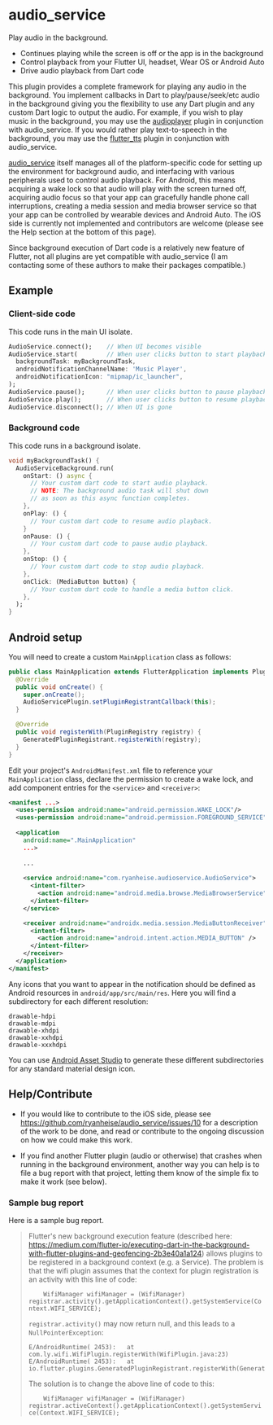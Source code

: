 # audio_service

Play audio in the background.

* Continues playing while the screen is off or the app is in the background
* Control playback from your Flutter UI, headset, Wear OS or Android Auto
* Drive audio playback from Dart code

This plugin provides a complete framework for playing any audio in the background. You implement callbacks in Dart to play/pause/seek/etc audio in the background giving you the flexibility to use any Dart plugin and any custom Dart logic to output the audio. For example, if you wish to play music in the background, you may use the [audioplayer](https://pub.dartlang.org/packages/audioplayer) plugin in conjunction with audio_service. If you would rather play text-to-speech in the background, you may use the [flutter_tts](https://pub.dartlang.org/packages/flutter_tts) plugin in conjunction with audio_service.

[audio_service](https://pub.dartlang.org/packages/audio_service) itself manages all of the platform-specific code for setting up the environment for background audio, and interfacing with various peripherals used to control audio playback. For Android, this means acquiring a wake lock so that audio will play with the screen turned off, acquiring audio focus so that your app can gracefully handle phone call interruptions, creating a media session and media browser service so that your app can be controlled by wearable devices and Android Auto. The iOS side is currently not implemented and contributors are welcome (please see the Help section at the bottom of this page).

Since background execution of Dart code is a relatively new feature of Flutter, not all plugins are yet compatible with audio_service (I am contacting some of these authors to make their packages compatible.)

## Example

### Client-side code

This code runs in the main UI isolate.

```dart
AudioService.connect();    // When UI becomes visible
AudioService.start(        // When user clicks button to start playback
  backgroundTask: myBackgroundTask,
  androidNotificationChannelName: 'Music Player',
  androidNotificationIcon: "mipmap/ic_launcher",
);
AudioService.pause();      // When user clicks button to pause playback
AudioService.play();       // When user clicks button to resume playback
AudioService.disconnect(); // When UI is gone
```

### Background code

This code runs in a background isolate.

```dart
void myBackgroundTask() {
  AudioServiceBackground.run(
    onStart: () async {
      // Your custom dart code to start audio playback.
      // NOTE: The background audio task will shut down
      // as soon as this async function completes.
    },
    onPlay: () {
      // Your custom dart code to resume audio playback.
    }
    onPause: () {
      // Your custom dart code to pause audio playback.
    },
    onStop: () {
      // Your custom dart code to stop audio playback.
    },
    onClick: (MediaButton button) {
      // Your custom dart code to handle a media button click.
    },
  );
}
```

## Android setup

You will need to create a custom `MainApplication` class as follows:

```java
public class MainApplication extends FlutterApplication implements PluginRegistry.PluginRegistrantCallback {
  @Override
  public void onCreate() {
    super.onCreate();
    AudioServicePlugin.setPluginRegistrantCallback(this);
  }

  @Override
  public void registerWith(PluginRegistry registry) {
    GeneratedPluginRegistrant.registerWith(registry);
  }
}
```

Edit your project's `AndroidManifest.xml` file to reference your `MainApplication` class, declare the permission to create a wake lock, and add component entries for the `<service>` and `<receiver>`:

```xml
<manifest ...>
  <uses-permission android:name="android.permission.WAKE_LOCK"/>
  <uses-permission android:name="android.permission.FOREGROUND_SERVICE"/>
  
  <application
    android:name=".MainApplication"
    ...>
    
    ...
    
    <service android:name="com.ryanheise.audioservice.AudioService">
      <intent-filter>
        <action android:name="android.media.browse.MediaBrowserService" />
      </intent-filter>
    </service>

    <receiver android:name="androidx.media.session.MediaButtonReceiver" >
      <intent-filter>
        <action android:name="android.intent.action.MEDIA_BUTTON" />
      </intent-filter>
    </receiver> 
  </application>
</manifest>
```

Any icons that you want to appear in the notification should be defined as Android resources in `android/app/src/main/res`. Here you will find a subdirectory for each different resolution:

```
drawable-hdpi
drawable-mdpi
drawable-xhdpi
drawable-xxhdpi
drawable-xxxhdpi
```

You can use [Android Asset Studio](https://romannurik.github.io/AndroidAssetStudio/) to generate these different subdirectories for any standard material design icon.

## Help/Contribute

* If you would like to contribute to the iOS side, please see https://github.com/ryanheise/audio_service/issues/10 for a description of the work to be done, and read or contribute to the ongoing discussion on how we could make this work.

* If you find another Flutter plugin (audio or otherwise) that crashes when running in the background environment, another way you can help is to file a bug report with that project, letting them know of the simple fix to make it work (see below).

### Sample bug report

Here is a sample bug report.

> Flutter's new background execution feature (described here: https://medium.com/flutter-io/executing-dart-in-the-background-with-flutter-plugins-and-geofencing-2b3e40a1a124) allows plugins to be registered in a background context (e.g. a Service). The problem is that the wifi plugin assumes that the context for plugin registration is an activity with this line of code:
> 
> `    WifiManager wifiManager = (WifiManager) registrar.activity().getApplicationContext().getSystemService(Context.WIFI_SERVICE);`
> 
> `registrar.activity()` may now return null, and this leads to a `NullPointerException`:
> 
> ```
> E/AndroidRuntime( 2453):   at com.ly.wifi.WifiPlugin.registerWith(WifiPlugin.java:23)
> E/AndroidRuntime( 2453):   at io.flutter.plugins.GeneratedPluginRegistrant.registerWith(GeneratedPluginRegistrant.java:30)
> ```
> 
> The solution is to change the above line of code to this:
> 
> `    WifiManager wifiManager = (WifiManager) registrar.activeContext().getApplicationContext().getSystemService(Context.WIFI_SERVICE);`
